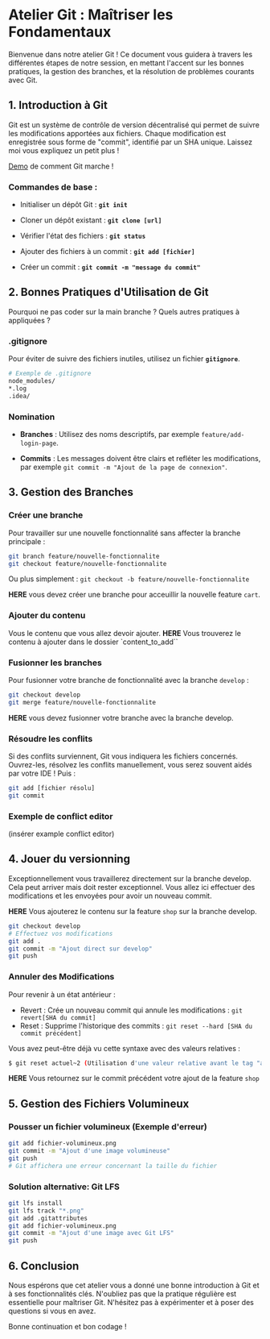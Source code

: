 
# Atelier Git : Maîtriser les Fondamentaux

Bienvenue dans notre atelier Git ! Ce document vous guidera à travers les différentes étapes de notre session, en mettant l'accent sur les bonnes pratiques, la gestion des branches, et la résolution de problèmes courants avec Git.

## 1. Introduction à Git

Git est un système de contrôle de version décentralisé qui permet de suivre les modifications apportées aux fichiers. Chaque modification est enregistrée sous forme de "commit", identifié par un SHA unique. Laissez moi vous expliquez un petit plus ! 

[Demo](https://media.discordapp.net/attachments/968976025813938206/1186052810668789790/demo-content-part.webm?ex=65e4e741&is=65d27241&hm=ee1fcaadf7378b0b3622e3e9550a2f45d5c30c00aac8a6b3162533dcfa51d83a&) de comment Git marche ! 

### Commandes de base :

- Initialiser un dépôt Git : **`git init`**

- Cloner un dépôt existant : **`git clone [url]`**

- Vérifier l'état des fichiers : **`git status`**

- Ajouter des fichiers à un commit : **`git add [fichier]`**

- Créer un commit : **`git commit -m "message du commit"`**

## 2. Bonnes Pratiques d'Utilisation de Git

Pourquoi ne pas coder sur la main branche ? Quels autres pratiques à appliquées ?

### .gitignore

Pour éviter de suivre des fichiers inutiles, utilisez un fichier **`gitignore`**.

```bash
# Exemple de .gitignore
node_modules/
*.log
.idea/
```

### Nomination

- **Branches** : Utilisez des noms descriptifs, par exemple `feature/add-login-page`.

- **Commits** : Les messages doivent être clairs et refléter les modifications, par exemple `git commit -m "Ajout de la page de connexion"`.

## 3. Gestion des Branches

### Créer une branche

Pour travailler sur une nouvelle fonctionnalité sans affecter la branche principale :

```bash
git branch feature/nouvelle-fonctionnalite
git checkout feature/nouvelle-fonctionnalite
``` 
Ou plus simplement : `git checkout -b feature/nouvelle-fonctionnalite`

**HERE** vous devez créer une branche pour acceuillir la nouvelle feature `cart`. 

### Ajouter du contenu 
Vous le contenu que vous allez devoir ajouter.
**HERE** Vous trouverez le contenu à ajouter dans le dossier `content_to_add``

### Fusionner les branches

Pour fusionner votre branche de fonctionnalité avec la branche `develop` :
```bash
git checkout develop
git merge feature/nouvelle-fonctionnalite
```

**HERE** vous devez fusionner votre branche avec la branche develop.

### Résoudre les conflits

Si des conflits surviennent, Git vous indiquera les fichiers concernés. Ouvrez-les, résolvez les conflits manuellement, vous serez souvent aidés par votre IDE ! Puis :
```bash
git add [fichier résolu]
git commit
```

### Exemple de conflict editor
(insérer example conflict editor)

## 4. Jouer du versionning 

Exceptionnellement vous travaillerez directement sur la branche develop. Cela peut arriver mais doit rester exceptionnel. 
Vous allez ici effectuer des modifications et les envoyées pour avoir un nouveau commit.

**HERE** Vous ajouterez le contenu sur la feature `shop` sur la branche develop.

```bash
git checkout develop
# Effectuez vos modifications
git add .
git commit -m "Ajout direct sur develop"
git push
```

### Annuler des Modifications

Pour revenir à un état antérieur :

- Revert : Crée un nouveau commit qui annule les modifications : `git revert[SHA du commit]`
- Reset : Supprime l'historique des commits : `git reset --hard [SHA du commit précédent]`

Vous avez peut-être déjà vu cette syntaxe avec des valeurs relatives :
```bash
$ git reset actuel~2 (Utilisation d'une valeur relative avant le tag "actuel")
```

**HERE** Vous retournez sur le commit précédent votre ajout de la feature `shop`

## 5. Gestion des Fichiers Volumineux

### Pousser un fichier volumineux (Exemple d'erreur)
```bash
git add fichier-volumineux.png
git commit -m "Ajout d'une image volumineuse"
git push
# Git affichera une erreur concernant la taille du fichier
```

### Solution alternative: Git LFS
```bash
git lfs install
git lfs track "*.png"
git add .gitattributes
git add fichier-volumineux.png
git commit -m "Ajout d'une image avec Git LFS"
git push
```

## 6. Conclusion

Nous espérons que cet atelier vous a donné une bonne introduction à Git et à ses fonctionnalités clés. N'oubliez pas que la pratique régulière est essentielle pour maîtriser Git. N'hésitez pas à expérimenter et à poser des questions si vous en avez.

Bonne continuation et bon codage !